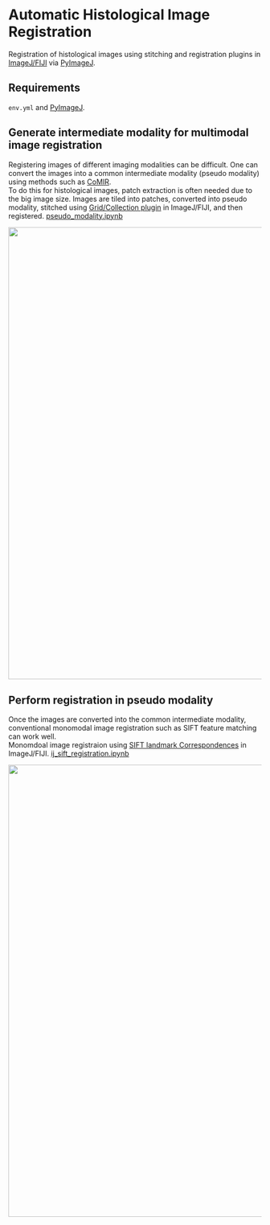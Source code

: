 # Automatic Histological Image Registration
Registration of histological images using stitching and registration plugins in [ImageJ/FIJI](https://imagej.net/software/fiji/) via [PyImageJ](https://github.com/imagej/pyimagej).

## Requirements
`env.yml` and [PyImageJ](https://github.com/imagej/pyimagej).

## Generate intermediate modality for multimodal image registration
Registering images of different imaging modalities can be difficult. One can convert the images into a common intermediate modality (pseudo modality) using methods such as [CoMIR](https://github.com/MIDA-group/CoMIR).  
To do this for histological images, patch extraction is often needed due to the big image size. Images are tiled into patches, converted into pseudo modality, stitched using [Grid/Collection plugin](https://imagej.net/plugins/grid-collection-stitching) in ImageJ/FIJI, and then registered. [pseudo_modality.ipynb](pseudo_modality.ipynb)
<div align="center">
  <img src="figures/stitching.png" width="900px" />
</div>

## Perform registration in pseudo modality
Once the images are converted into the common intermediate modality, conventional monomodal image registration such as SIFT feature matching can work well.  
Monomdoal image registraion using [SIFT landmark Correspondences](https://imagej.net/plugins/feature-extraction) in ImageJ/FIJI. [ij_sift_registration.ipynb](ij_sift_registration.ipynb)
<div align="center">
  <img src="figures/registration.png" width="900px" />
</div>
